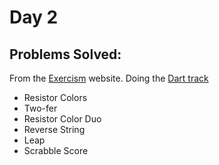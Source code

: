 # Day 2

## Problems Solved:

From the [Exercism](https://exercism.io) website. Doing the [Dart track](https://exercism.io/tracks/dart)
* Resistor Colors
* Two-fer
* Resistor Color Duo
* Reverse String
* Leap
* Scrabble Score
